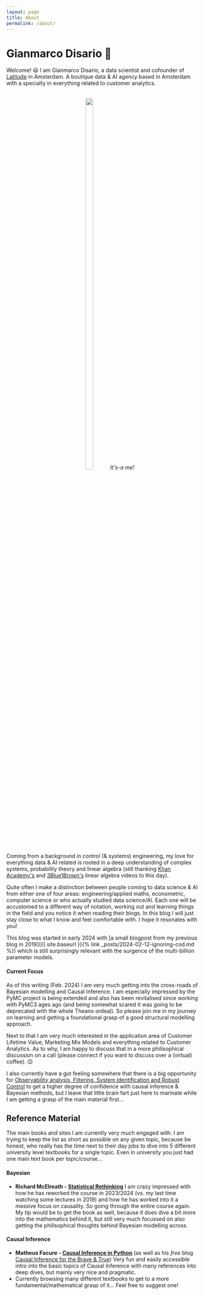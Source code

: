 ```yaml
---
layout: page
title: About
permalink: /about/
---
```


# Gianmarco Disario :rocket:

Welcome! :smiley: I am Gianmarco Disario, a data scientist and cofounder of [Latitude](https://discoverlatitude.com/) in Amsterdam. A boutique data & AI agency based in Amsterdam with a specialty in everything related to customer analytics.

<br>
<center> <img src="/assets/images/generic/gianmarco_square.jpg" width="20%" height="50%">
<i>It's-a me!</i>
</center> <br>

Coming from a background in control (& systems) engineering, my love for everything data & AI related is rooted in a deep understanding of complex systems, probability theory and linear algebra (still thanking [Khan Academy's](https://www.youtube.com/playlist?list=PLFD0EB975BA0CC1E0) and [3Blue1Brown's](https://www.youtube.com/watch?v=kjBOesZCoqc&list=PL0-GT3co4r2y2YErbmuJw2L5tW4Ew2O5B) linear algebra videos to this day).

Quite often I make a distinction between people coming to data science & AI from either one of four areas: engineering/applied maths, econometric, computer science or who actually studied data science/AI. Each one will be accustomed to a different way of notation, working out and learning things in the field and you notice it when reading their blogs. In this blog I will just stay close to what I know and feel comfortable with. I hope it resonates with you!

This blog was started in early 2024 with [a small blogpost from my previous blog in 2019]({{ site.baseurl }}{% link _posts/2024-02-12-ignoring-cod.md %}) which is still surprisingly relevant with the surgence of the multi-billion parameter models. 

#### Current Focus

As of this writing (Feb. 2024) I am very much getting into the cross-roads of Bayesian modelling and Causal Inference. I am especially impressed by the PyMC project is being extended and also has been revitalised since working with PyMC3 ages ago (and being somewhat scared it was going to be deprecated with the whole Theano ordeal). So please join me in my journey on learning and getting a foundational grasp of a good structural modelling approach.

Next to that I am very much interested in the application area of Customer Lifetime Value, Marketing Mix Models and everything related to Customer Analytics. As to why, I am happy to discuss that in a more philisophical discussion on a call (please connect if you want to discuss over a (virtual) coffee). :wink:

I also currently have a gut feeling somewhere that there is a big opportunity for [Observability analysis, Filtering, System Identification and Robust Control](https://en.wikipedia.org/wiki/Control_theory#Topics_in_control_theory) to get a higher degree of confidence with causal inference & Bayesian methods, but I leave that little brain fart just here to marinate while I am getting a grasp of the main material first...


## Reference Material
The main books and sites I am currently very much engaged with. I am trying to keep the list as short as possible on any given topic, because be honest, who really has the time next to their day jobs to dive into 5 different university level textbooks for a single topic. Even in university you just had one main text book per topic/course...

#### Bayesian
- **Richard McElreath - [Statistical Rethinking](https://xcelab.net/rm/statistical-rethinking/)**
I am crazy impressed with how he has reworked the course in 2023/2024 (vs. my last time watching some lectures in 2019) and how he has worked into it a massive focus on causality. So going through the entire course again. My tip would be to get the book as well, because it does dive a bit more into the mathematics behind it, but still very much focussed on also getting the philisophical thoughts behind Bayesian modelling across.

#### Causal Inference

- **Matheus Facure - [Causal Inference in Python](https://www.oreilly.com/library/view/causal-inference-in/9781098140243/)** (as well as his _free_ blog [Causal Inference for the Brave & True](https://matheusfacure.github.io/python-causality-handbook/landing-page.html))
Very fun and easily accessible intro into the basic topics of Causal Inference with many references into deep dives, but mainly very nice and pragmatic.
- Currently browsing many different textbooks to get to a more fundamental/mathematical grasp of it... Feel free to suggest one!